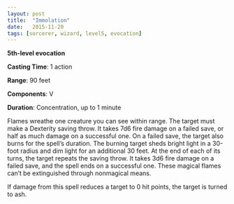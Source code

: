 ```yaml
---
layout: post
title:  "Immolation"
date:   2015-11-20
tags: [sorcerer, wizard, level5, evocation]
---
```


**5th-level evocation**

**Casting Time**: 1 action

**Range**: 90 feet

**Components**: V

**Duration**: Concentration, up to 1 minute

Flames wreathe one creature you can see within range. The target must make a Dexterity saving throw. It takes 7d6 fire damage on a failed save, or half as much damage on a successful one. On a failed save, the target also burns for the spell’s duration. The burning target sheds bright light in a 30-foot radius and dim light for an additional 30 feet. At the end of each of its turns, the target repeats the saving throw. It takes 3d6 fire damage on a failed save, and the spell ends on a successful one. These magical flames can’t be extinguished through nonmagical means.

If damage from this spell reduces a target to 0 hit points, the target is turned to ash.
